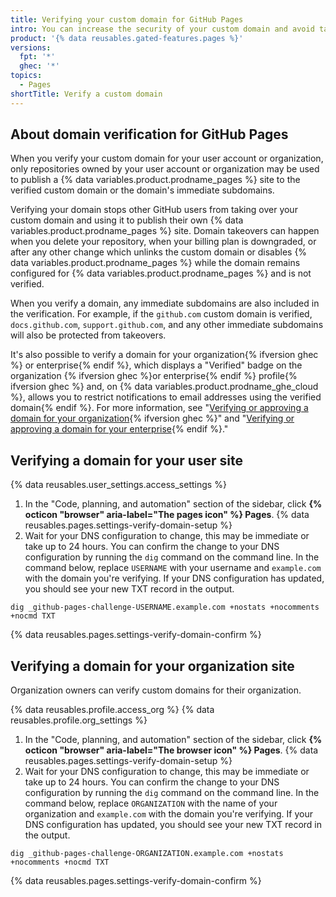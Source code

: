 ```yaml
---
title: Verifying your custom domain for GitHub Pages
intro: You can increase the security of your custom domain and avoid takeover attacks by verifying your domain.
product: '{% data reusables.gated-features.pages %}'
versions:
  fpt: '*'
  ghec: '*'
topics:
  - Pages
shortTitle: Verify a custom domain
---
```


## About domain verification for GitHub Pages

When you verify your custom domain for your user account or organization, only repositories owned by your user account or organization may be used to publish a {% data variables.product.prodname_pages %} site to the verified custom domain or the domain's immediate subdomains.

Verifying your domain stops other GitHub users from taking over your custom domain and using it to publish their own {% data variables.product.prodname_pages %} site. Domain takeovers can happen when you delete your repository, when your billing plan is downgraded, or after any other change which unlinks the custom domain or disables {% data variables.product.prodname_pages %} while the domain remains configured for {% data variables.product.prodname_pages %} and is not verified.

When you verify a domain, any immediate subdomains are also included in the verification. For example, if the `github.com` custom domain is verified, `docs.github.com`, `support.github.com`, and any other immediate subdomains will also be protected from takeovers.

It's also possible to verify a domain for your organization{% ifversion ghec %} or enterprise{% endif %}, which displays a "Verified" badge on the organization {% ifversion ghec %}or enterprise{% endif %} profile{% ifversion ghec %} and, on {% data variables.product.prodname_ghe_cloud %},  allows you to restrict notifications to email addresses using the verified domain{% endif %}. For more information, see "[Verifying or approving a domain for your organization](/organizations/managing-organization-settings/verifying-or-approving-a-domain-for-your-organization){% ifversion ghec %}" and "[Verifying or approving a domain for your enterprise](/enterprise-cloud@latest/admin/configuration/configuring-your-enterprise/verifying-or-approving-a-domain-for-your-enterprise){% endif %}."

## Verifying a domain for your user site

{% data reusables.user_settings.access_settings %}
1. In the "Code, planning, and automation" section of the sidebar, click **{% octicon "browser" aria-label="The pages icon" %} Pages**.
{% data reusables.pages.settings-verify-domain-setup %}
1. Wait for your DNS configuration to change, this may be immediate or take up to 24 hours. You can confirm the change to your DNS configuration by running the `dig` command on the command line. In the command below, replace `USERNAME` with your username and `example.com` with the domain you're verifying. If your DNS configuration has updated, you should see your new TXT record in the output.
  ```
  dig _github-pages-challenge-USERNAME.example.com +nostats +nocomments +nocmd TXT
  ```
{% data reusables.pages.settings-verify-domain-confirm %}

## Verifying a domain for your organization site

Organization owners can verify custom domains for their organization.

{% data reusables.profile.access_org %}
{% data reusables.profile.org_settings %}
1. In the "Code, planning, and automation" section of the sidebar, click **{% octicon "browser" aria-label="The browser icon" %} Pages**.
{% data reusables.pages.settings-verify-domain-setup %}
1. Wait for your DNS configuration to change, this may be immediate or take up to 24 hours. You can confirm the change to your DNS configuration by running the `dig` command on the command line. In the command below, replace `ORGANIZATION` with the name of your organization and `example.com` with the domain you're verifying. If your DNS configuration has updated, you should see your new TXT record in the output.
  ```
  dig _github-pages-challenge-ORGANIZATION.example.com +nostats +nocomments +nocmd TXT
  ```
{% data reusables.pages.settings-verify-domain-confirm %}
